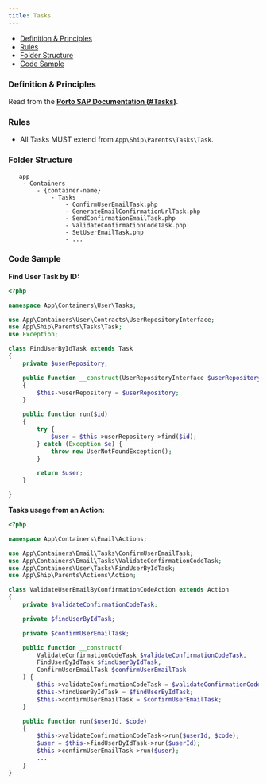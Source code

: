 ```yaml
---
title: Tasks
---
```


- [Definition & Principles](#definition-principles)
- [Rules](#rules)
- [Folder Structure](#folder-structure)
- [Code Sample](#code-sample)

<a name="definition-principles"></a>

### Definition & Principles

Read from the [**Porto SAP Documentation (#Tasks)**](https://github.com/Mahmoudz/Porto#Tasks).

<a name="rules"></a>

### Rules

- All Tasks MUST extend from `App\Ship\Parents\Tasks\Task`.

<a name="folder-structure"></a>

### Folder Structure

```
 - app
    - Containers
        - {container-name}
            - Tasks
                - ConfirmUserEmailTask.php
                - GenerateEmailConfirmationUrlTask.php
                - SendConfirmationEmailTask.php
                - ValidateConfirmationCodeTask.php
                - SetUserEmailTask.php
                - ...
```

<a name="code-sample"></a>

### Code Sample

**Find User Task by ID:**

```php
<?php

namespace App\Containers\User\Tasks;

use App\Containers\User\Contracts\UserRepositoryInterface;
use App\Ship\Parents\Tasks\Task;
use Exception;

class FindUserByIdTask extends Task
{
    private $userRepository;

    public function __construct(UserRepositoryInterface $userRepository)
    {
        $this->userRepository = $userRepository;
    }

    public function run($id)
    {
        try {
            $user = $this->userRepository->find($id);
        } catch (Exception $e) {
            throw new UserNotFoundException();
        }

        return $user;
    }

}
```


**Tasks usage from an Action:**

```php
<?php

namespace App\Containers\Email\Actions;

use App\Containers\Email\Tasks\ConfirmUserEmailTask;
use App\Containers\Email\Tasks\ValidateConfirmationCodeTask;
use App\Containers\User\Tasks\FindUserByIdTask;
use App\Ship\Parents\Actions\Action;

class ValidateUserEmailByConfirmationCodeAction extends Action
{
    private $validateConfirmationCodeTask;

    private $findUserByIdTask;

    private $confirmUserEmailTask;

    public function __construct(
        ValidateConfirmationCodeTask $validateConfirmationCodeTask,
        FindUserByIdTask $findUserByIdTask,
        ConfirmUserEmailTask $confirmUserEmailTask
    ) {
        $this->validateConfirmationCodeTask = $validateConfirmationCodeTask;
        $this->findUserByIdTask = $findUserByIdTask;
        $this->confirmUserEmailTask = $confirmUserEmailTask;
    }

    public function run($userId, $code)
    {
        $this->validateConfirmationCodeTask->run($userId, $code);
        $user = $this->findUserByIdTask->run($userId);
        $this->confirmUserEmailTask->run($user);
        ...
    }
}

```
